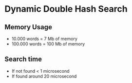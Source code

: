# Dynamic Double Hash Search

## Memory Usage

- 10.000 words = 7 Mb of memory
- 100.000 words = 100 Mb of memory

## Search time

- If not found < 1 microsecond
- If found around 20 microsecond

